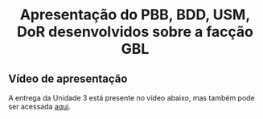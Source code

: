 <h1 align="center"><b>Apresentação do PBB, BDD, USM, DoR desenvolvidos sobre a facção GBL</b></h1>

## Vídeo de apresentação

A entrega da Unidade 3 está presente no vídeo abaixo, mas também pode ser acessada [aqui]().

<center>

<iframe width="560" height="315" src="" title="Entrega Missão 3 - Guardiões da Galáxia" frameborder="0" allow="accelerometer; autoplay; clipboard-write; encrypted-media; gyroscope; picture-in-picture; web-share" allowfullscreen></iframe> 

</center>

